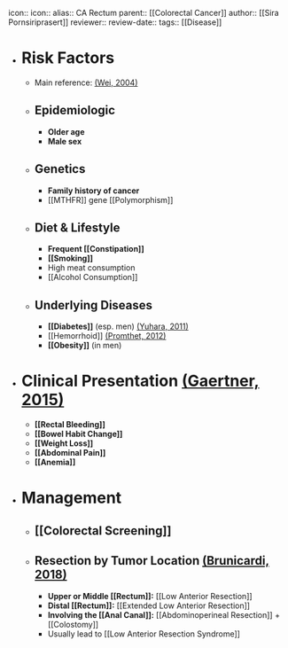 icon:: 
icon::
alias:: CA Rectum
parent:: [[Colorectal Cancer]] 
author:: [[Sira Pornsiriprasert]] 
reviewer::
review-date::
tags:: [[Disease]]

- # Risk Factors
	- Main reference: [(Wei, 2004)]([[References/weiComparisonRiskFactors2004]])
	- ## Epidemiologic
		- **Older age**
		- **Male sex**
	- ## Genetics
		- **Family history of cancer**
		- [[MTHFR]] gene [[Polymorphism]]
	- ## Diet & Lifestyle
		- **Frequent [[Constipation]]**
		- **[[Smoking]]**
		- High meat consumption
		- [[Alcohol Consumption]]
	- ## Underlying Diseases
		- **[[Diabetes]]** (esp. men) [(Yuhara, 2011)]([[References/yuharaDiabetesMellitusIndependent2011]])
		- [[Hemorrhoid]] [(Promthet, 2012)]([[References/promthetRiskFactorsRectal2012]])
		- **[[Obesity]]** (in men)
- # Clinical Presentation [(Gaertner, 2015)]([[References/gaertnerRectalCancerEvidencebased2015a]])
	- **[[Rectal Bleeding]]**
	- **[[Bowel Habit Change]]**
	- **[[Weight Loss]]**
	- **[[Abdominal Pain]]**
	- **[[Anemia]]**
- # Management
	- ## [[Colorectal Screening]]
	- ## Resection by Tumor Location [(Brunicardi, 2018)]([[References/brunicardiSchwartzsPrinciplesSurgery2018]])
		- **Upper or Middle [[Rectum]]:** [[Low Anterior Resection]]
		- **Distal [[Rectum]]:** [[Extended Low Anterior Resection]]
		- **Involving the [[Anal Canal]]:** [[Abdominoperineal Resection]] + [[Colostomy]]
		- Usually lead to [[Low Anterior Resection Syndrome]]